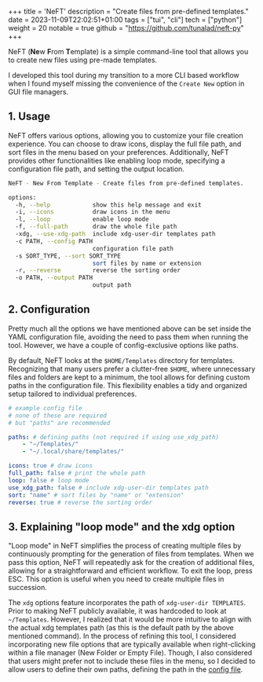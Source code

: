 +++
title = 'NeFT'
description = "Create files from pre-defined templates."
date = 2023-11-09T22:02:51+01:00
tags = ["tui", "cli"]
tech = ["python"]
weight = 20
notable = true
github = "https://github.com/tunalad/neft-py"
+++

NeFT (**Ne**w **F**rom **T**emplate) is a simple command-line tool that allows you to create new files using pre-made templates.

I developed this tool during my transition to a more CLI based workflow when I found myself missing the convenience of the `Create New` option in GUI file managers.

## 1. Usage

NeFT offers various options, allowing you to customize your file creation experience. You can choose to draw icons, display the full file path, and sort files in the menu based on your preferences. Additionally, NeFT provides other functionalities like enabling loop mode, specifying a configuration file path, and setting the output location.

```sh
NeFT - New From Template - Create files from pre-defined templates.

options:
  -h, --help            show this help message and exit
  -i, --icons           draw icons in the menu
  -l, --loop            enable loop mode
  -f, --full-path       draw the whole file path
  -xdg, --use-xdg-path  include xdg-user-dir templates path
  -c PATH, --config PATH
                        configuration file path
  -s SORT_TYPE, --sort SORT_TYPE
                        sort files by name or extension
  -r, --reverse         reverse the sorting order
  -o PATH, --output PATH
                        output path
```

## 2. Configuration

Pretty much all the options we have mentioned above can be set inside the YAML configuration file, avoiding the need to pass them when running the tool. However, we have a couple of config-exclusive options like paths.

By default, NeFT looks at the `$HOME/Templates` directory for templates. Recognizing that many users prefer a clutter-free `$HOME`, where unnecessary files and folders are kept to a minimum, the tool allows for defining custom paths in the configuration file. This flexibility enables a tidy and organized setup tailored to individual preferences.

```yaml
# example config file
# none of these are required
# but "paths" are recommended

paths: # defining paths (not required if using use_xdg_path)
    - "~/Templates/"
    - "~/.local/share/templates/"

icons: true # draw icons
full_path: false # print the whole path
loop: false # loop mode
use_xdg_path: false # include xdg-user-dir templates path
sort: "name" # sort files by "name" or "extension"
reverse: true # reverse the sorting order
```

## 3. Explaining "loop mode" and the xdg option

"Loop mode" in NeFT simplifies the process of creating multiple files by continuously prompting for the generation of files from templates. When we pass this option, NeFT will repeatedly ask for the creation of additional files, allowing for a straightforward and efficient workflow. To exit the loop, press ESC. This option is useful when you need to create multiple files in succession.

The `xdg` options feature incorporates the path of `xdg-user-dir TEMPLATES`. Prior to making NeFT publicly available, it was hardcoded to look at `~/Templates`. However, I realized that it would be more intuitive to align with the actual xdg templates path (as this is the default path by the above mentioned command). In the process of refining this tool, I considered incorporating new file options that are typically available when right-clicking within a file manager (New Folder or Empty File). Though, I also considered that users might prefer not to include these files in the menu, so I decided to allow users to define their own paths, defining the path in the [config file](#configuration).
